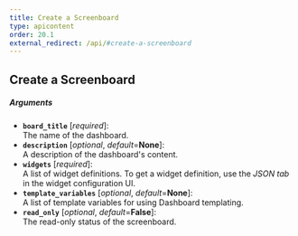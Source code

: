 ```yaml
---
title: Create a Screenboard
type: apicontent
order: 20.1
external_redirect: /api/#create-a-screenboard
---
```


## Create a Screenboard
##### Arguments
* **`board_title`** [*required*]:  
    The name of the dashboard.    
* **`description`** [*optional*, *default*=**None**]:  
    A description of the dashboard's content.
* **`widgets`** [*required*]:  
    A list of widget definitions. To get a widget definition, use the *JSON tab* in the widget configuration UI.
* **`template_variables`** [*optional*, *default*=**None**]:  
    A list of template variables for using Dashboard templating.
* **`read_only`** [*optional*, *default*=**False**]:  
    The read-only status of the screenboard.

